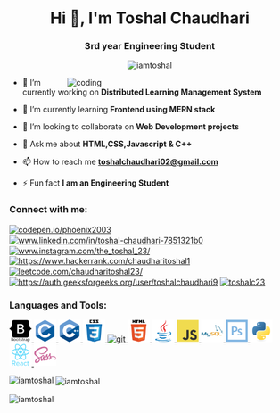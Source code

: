 <h1 align="center">Hi 👋, I'm Toshal Chaudhari</h1>
<h3 align="center">3rd year Engineering Student</h3>

<p align="center"> <img src="https://komarev.com/ghpvc/?username=iamtoshal&label=Profile%20views&color=0e75b6&style=flat" alt="iamtoshal" /> </p>


<!---<img align="right" alt="coding" width="400" src="https://www.wingstechsolutions.com/wp-content/uploads/2022/03/full-stack-development.gif"> --->
<img align="right" alt="coding" width="400" src="https://www.windaydigital.com/wp-content/uploads/2020/12/39998-web-development.gif">



<!--- Comment added for profile views as it is very very less
<p align="left"> <img src="https://komarev.com/ghpvc/?username=iamtoshal&label=Profile%20views&color=0e75b6&style=flat" alt="iamtoshal" /> </p>
--->

- 🔭 I’m currently working on **Distributed Learning Management System**

- 🌱 I’m currently learning **Frontend using MERN stack**

- 👯 I’m looking to collaborate on **Web Development projects**

- 💬 Ask me about **HTML,CSS,Javascript & C++**

- 📫 How to reach me **toshalchaudhari02@gmail.com**

- ⚡ Fun fact **I am an Engineering Student**

<h3 align="left">Connect with me:</h3>
<p align="left">
<a href="https://codepen.io/codepen.io/phoenix2003" target="blank"><img align="center" src="https://raw.githubusercontent.com/rahuldkjain/github-profile-readme-generator/master/src/images/icons/Social/codepen.svg" alt="codepen.io/phoenix2003" height="30" width="40" /></a>
<a href="https://linkedin.com/in/www.linkedin.com/in/toshal-chaudhari-7851321b0" target="blank"><img align="center" src="https://raw.githubusercontent.com/rahuldkjain/github-profile-readme-generator/master/src/images/icons/Social/linked-in-alt.svg" alt="www.linkedin.com/in/toshal-chaudhari-7851321b0" height="30" width="40" /></a>
<a href="https://instagram.com/www.instagram.com/the_toshal_23/" target="blank"><img align="center" src="https://raw.githubusercontent.com/rahuldkjain/github-profile-readme-generator/master/src/images/icons/Social/instagram.svg" alt="www.instagram.com/the_toshal_23/" height="30" width="40" /></a>
<a href="https://www.hackerrank.com/https://www.hackerrank.com/chaudharitoshal1" target="blank"><img align="center" src="https://raw.githubusercontent.com/rahuldkjain/github-profile-readme-generator/master/src/images/icons/Social/hackerrank.svg" alt="https://www.hackerrank.com/chaudharitoshal1" height="30" width="40" /></a>
<a href="https://www.leetcode.com/leetcode.com/chaudharitoshal23/" target="blank"><img align="center" src="https://raw.githubusercontent.com/rahuldkjain/github-profile-readme-generator/master/src/images/icons/Social/leet-code.svg" alt="leetcode.com/chaudharitoshal23/" height="30" width="40" /></a>
<a href="https://auth.geeksforgeeks.org/user/https://auth.geeksforgeeks.org/user/toshalchaudhari9" target="blank"><img align="center" src="https://raw.githubusercontent.com/rahuldkjain/github-profile-readme-generator/master/src/images/icons/Social/geeks-for-geeks.svg" alt="https://auth.geeksforgeeks.org/user/toshalchaudhari9" height="30" width="40" /></a>
  <a href="https://twitter.com/toshalc23" target="blank"><img align="center" src="https://raw.githubusercontent.com/rahuldkjain/github-profile-readme-generator/master/src/images/icons/Social/twitter.svg" alt="toshalc23" height="30" width="40" /></a>
</p>

<h3 align="left">Languages and Tools:</h3>
<p align="left"> <a href="https://getbootstrap.com" target="_blank" rel="noreferrer"> <img src="https://raw.githubusercontent.com/devicons/devicon/master/icons/bootstrap/bootstrap-plain-wordmark.svg" alt="bootstrap" width="40" height="40"/> </a> <a href="https://www.cprogramming.com/" target="_blank" rel="noreferrer"> <img src="https://raw.githubusercontent.com/devicons/devicon/master/icons/c/c-original.svg" alt="c" width="40" height="40"/> </a> <a href="https://www.w3schools.com/cpp/" target="_blank" rel="noreferrer"> <img src="https://raw.githubusercontent.com/devicons/devicon/master/icons/cplusplus/cplusplus-original.svg" alt="cplusplus" width="40" height="40"/> </a> <a href="https://www.w3schools.com/css/" target="_blank" rel="noreferrer"> <img src="https://raw.githubusercontent.com/devicons/devicon/master/icons/css3/css3-original-wordmark.svg" alt="css3" width="40" height="40"/> </a> <a href="https://git-scm.com/" target="_blank" rel="noreferrer"> <img src="https://www.vectorlogo.zone/logos/git-scm/git-scm-icon.svg" alt="git" width="40" height="40"/> </a> <a href="https://www.w3.org/html/" target="_blank" rel="noreferrer"> <img src="https://raw.githubusercontent.com/devicons/devicon/master/icons/html5/html5-original-wordmark.svg" alt="html5" width="40" height="40"/> </a> <a href="https://www.java.com" target="_blank" rel="noreferrer"> <img src="https://raw.githubusercontent.com/devicons/devicon/master/icons/java/java-original.svg" alt="java" width="40" height="40"/> </a> <a href="https://developer.mozilla.org/en-US/docs/Web/JavaScript" target="_blank" rel="noreferrer"> <img src="https://raw.githubusercontent.com/devicons/devicon/master/icons/javascript/javascript-original.svg" alt="javascript" width="40" height="40"/> </a> <a href="https://www.mysql.com/" target="_blank" rel="noreferrer"> <img src="https://raw.githubusercontent.com/devicons/devicon/master/icons/mysql/mysql-original-wordmark.svg" alt="mysql" width="40" height="40"/> </a> <a href="https://www.photoshop.com/en" target="_blank" rel="noreferrer"> <img src="https://raw.githubusercontent.com/devicons/devicon/master/icons/photoshop/photoshop-line.svg" alt="photoshop" width="40" height="40"/> </a> <a href="https://www.python.org" target="_blank" rel="noreferrer"> <img src="https://raw.githubusercontent.com/devicons/devicon/master/icons/python/python-original.svg" alt="python" width="40" height="40"/> </a> <a href="https://reactjs.org/" target="_blank" rel="noreferrer"> <img src="https://raw.githubusercontent.com/devicons/devicon/master/icons/react/react-original-wordmark.svg" alt="react" width="40" height="40"/> </a> <a href="https://sass-lang.com" target="_blank" rel="noreferrer"> <img src="https://raw.githubusercontent.com/devicons/devicon/master/icons/sass/sass-original.svg" alt="sass" width="40" height="40"/> </a> </p>

<p><img align="left" src="https://github-readme-stats.vercel.app/api/top-langs?username=iamtoshal&show_icons=true&locale=en&layout=compact" alt="iamtoshal" /></p>

<p>&nbsp;<img align="center" src="https://github-readme-stats.vercel.app/api?username=iamtoshal&show_icons=true&locale=en" alt="iamtoshal" /></p>

<p><img align="center" src="https://github-readme-streak-stats.herokuapp.com/?user=iamtoshal&" alt="iamtoshal" /></p>
